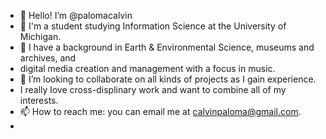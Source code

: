 - 👋 Hello! I’m @palomacalvin
- 👀 I'm a student studying Information Science at the University of Michigan.
- 🌱 I have a background in Earth & Environmental Science, museums and archives, and
-  digital media creation and management with a focus in music.
- 💞️ I’m looking to collaborate on all kinds of projects as I gain experience.
- I really love cross-displinary work and want to combine all of my interests.
- 📫 How to reach me: you can email me at calvinpaloma@gmail.com.
- 

<!---
palomacalvin/palomacalvin is a ✨ special ✨ repository because its `README.md` (this file) appears on your GitHub profile.
You can click the Preview link to take a look at your changes.
--->
